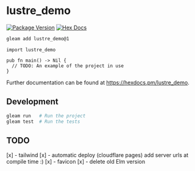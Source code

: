 # lustre_demo

[![Package Version](https://img.shields.io/hexpm/v/lustre_demo)](https://hex.pm/packages/lustre_demo)
[![Hex Docs](https://img.shields.io/badge/hex-docs-ffaff3)](https://hexdocs.pm/lustre_demo/)

```sh
gleam add lustre_demo@1
```
```gleam
import lustre_demo

pub fn main() -> Nil {
  // TODO: An example of the project in use
}
```

Further documentation can be found at <https://hexdocs.pm/lustre_demo>.

## Development

```sh
gleam run   # Run the project
gleam test  # Run the tests
```

## TODO
 [x] - tailwind
 [x] - automatic deploy (cloudflare pages)
      add server urls at compile time :)
 [x] - favicon
 [x] - delete old Elm version
